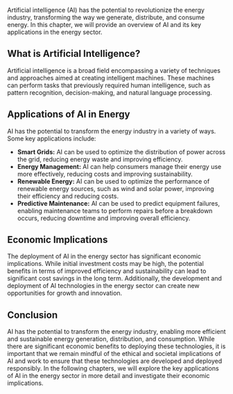 
Artificial intelligence (AI) has the potential to revolutionize the energy industry, transforming the way we generate, distribute, and consume energy. In this chapter, we will provide an overview of AI and its key applications in the energy sector.

What is Artificial Intelligence?
--------------------------------

Artificial intelligence is a broad field encompassing a variety of techniques and approaches aimed at creating intelligent machines. These machines can perform tasks that previously required human intelligence, such as pattern recognition, decision-making, and natural language processing.

Applications of AI in Energy
----------------------------

AI has the potential to transform the energy industry in a variety of ways. Some key applications include:

* **Smart Grids:** AI can be used to optimize the distribution of power across the grid, reducing energy waste and improving efficiency.
* **Energy Management:** AI can help consumers manage their energy use more effectively, reducing costs and improving sustainability.
* **Renewable Energy:** AI can be used to optimize the performance of renewable energy sources, such as wind and solar power, improving their efficiency and reducing costs.
* **Predictive Maintenance:** AI can be used to predict equipment failures, enabling maintenance teams to perform repairs before a breakdown occurs, reducing downtime and improving overall efficiency.

Economic Implications
---------------------

The deployment of AI in the energy sector has significant economic implications. While initial investment costs may be high, the potential benefits in terms of improved efficiency and sustainability can lead to significant cost savings in the long term. Additionally, the development and deployment of AI technologies in the energy sector can create new opportunities for growth and innovation.

Conclusion
----------

AI has the potential to transform the energy industry, enabling more efficient and sustainable energy generation, distribution, and consumption. While there are significant economic benefits to deploying these technologies, it is important that we remain mindful of the ethical and societal implications of AI and work to ensure that these technologies are developed and deployed responsibly. In the following chapters, we will explore the key applications of AI in the energy sector in more detail and investigate their economic implications.
